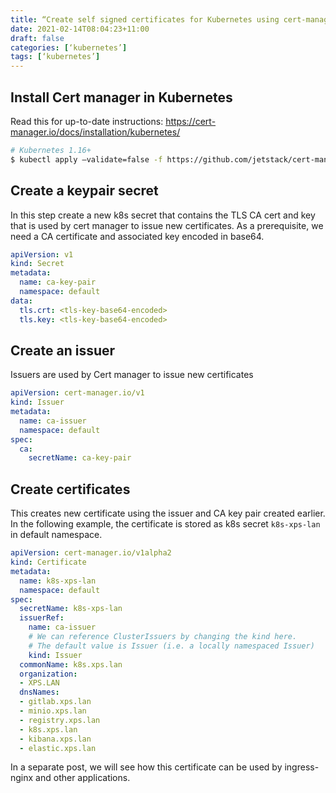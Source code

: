 ```yaml
---
title: “Create self signed certificates for Kubernetes using cert-manager”
date: 2021-02-14T08:04:23+11:00
draft: false
categories: [‘kubernetes’]
tags: [‘kubernetes’]
---
```


## Install Cert manager in Kubernetes

Read this for up-to-date instructions: https://cert-manager.io/docs/installation/kubernetes/

```bash
# Kubernetes 1.16+
$ kubectl apply —validate=false -f https://github.com/jetstack/cert-manager/releases/download/v1.0.2/cert-manager.yaml
```

## Create a keypair secret

In this step create a new k8s secret that contains the TLS CA cert and key that is used by cert manager to issue new certificates. As a prerequisite, we need a CA certificate and associated key encoded in base64.

```yaml
apiVersion: v1
kind: Secret
metadata:
  name: ca-key-pair
  namespace: default
data:
  tls.crt: <tls-key-base64-encoded>
  tls.key: <tls-key-base64-encoded>
```

## Create an issuer

Issuers are used by Cert manager to issue new certificates

```yaml
apiVersion: cert-manager.io/v1
kind: Issuer
metadata:
  name: ca-issuer
  namespace: default
spec:
  ca:
    secretName: ca-key-pair
```

## Create certificates

This creates new certificate using the issuer and CA key pair created earlier. In the following example, the certificate is stored as k8s secret `k8s-xps-lan` in default namespace.

```yaml
apiVersion: cert-manager.io/v1alpha2
kind: Certificate
metadata:
  name: k8s-xps-lan
  namespace: default
spec:
  secretName: k8s-xps-lan
  issuerRef:
    name: ca-issuer
    # We can reference ClusterIssuers by changing the kind here.
    # The default value is Issuer (i.e. a locally namespaced Issuer)
    kind: Issuer
  commonName: k8s.xps.lan
  organization:
  - XPS.LAN
  dnsNames:
  - gitlab.xps.lan
  - minio.xps.lan
  - registry.xps.lan
  - k8s.xps.lan
  - kibana.xps.lan
  - elastic.xps.lan
```

In a separate post, we will see how this certificate can be used by ingress-nginx and other applications.